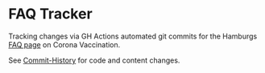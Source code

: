 # FAQ Tracker

Tracking changes via GH Actions automated git commits for the Hamburgs [FAQ page](https://www.hamburg.de/faq-schutzimpfungen/) on Corona Vaccination.

See [Commit-History](https://github.com/n0rdlicht/hh-corona-vacc-track/commits/main) for code and content changes.

